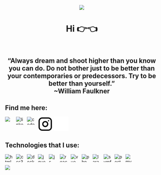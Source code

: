 
<div id="header" align="center">
  <img src="https://media1.giphy.com/media/v1.Y2lkPTc5MGI3NjExa2J5eTFuY3g5aTc1dmJ5aHNzMGVobHo1OXo4Z2Vlc3U0bHQ4MGlubyZlcD12MV9pbnRlcm5hbF9naWZfYnlfaWQmY3Q9Zw/S9oNGC1E42VT2JRysv/giphy.gif" width="100"/><br>
  <h1>Hi 👉👈</h1><br>

  <h2>
    “Always dream and shoot higher than you know you can do. Do not bother just to be better than your contemporaries or predecessors. Try to be better than yourself.”
    <br> ~William Faulkner
  </h2>
</div>

## Find me here:
<a href="https://kamilplhh.smallhost.pl">
    <img align="left" alt="webpage" width="26px" height="26px" src="https://icongr.am/devicon/safari-original.svg?size=128&color=currentColor" style="padding-right:10px; color:white;" />
</a>
<a href="https://www.linkedin.com/in/kamil-czekotas-746684277/">
    <img align="left" alt="linkedin" width="26px" height="26px" src="https://icongr.am/devicon/linkedin-original.svg?size=128&color=currentColor" style="padding-right:10px;" />
</a>
<a href="https://codepen.io/kamilplhh/pens/showcase">
    <img align="left" alt="codepen_profile" width="26px" height="26px" src="https://img.icons8.com/ios-filled/50/codepen.png" style="padding-right:10px;" />
</a>

[![website](./img/instagram-light.svg)](https://www.instagram.com/kamil_plhh#gh-light-mode-only)
[![website](./img/instagram-dark.svg)](https://www.instagram.com/kamil_plhh#gh-dark-mode-only)
<br>

## Technologies that I use:
<div>
  <img align="left" alt="html5" width="26px" height="26px" src="https://icongr.am/devicon/html5-original.svg?size=128&color=currentColor" style="padding-right:10px;" />
  <img align="left" alt="css3" width="26px" height="26px" src="https://icongr.am/devicon/css3-original.svg?size=128&color=currentColor" style="padding-right:10px;" />
  <img align="left" alt="docker" width="26px" height="26px" src="https://icongr.am/devicon/docker-original.svg?size=128&color=currentColor" style="padding-right:10px;" />
  <img align="left" alt="jquery" width="26px" height="26px" src="https://icongr.am/devicon/jquery-original.svg?size=128&color=currentColor" style="padding-right:10px;" />
  <img align="left" alt="js" width="26px" height="26px" src="https://icongr.am/devicon/javascript-original.svg?size=128&color=currentColor" style="padding-right:10px;" />
  <img align="left" alt="react" width="26px" height="26px" src="https://icongr.am/devicon/vuejs-original.svg?size=128&color=currentColor" style="padding-right:10px;" />
  <img align="left" alt="vue" width="26px" height="26px" src="https://icongr.am/devicon/react-original.svg?size=128&color=currentColor" style="padding-right:10px;" />
  <img align="left" alt="php" width="26px" height="26px" src="https://icongr.am/devicon/php-original.svg?size=128&color=currentColor" style="padding-right:10px;" />
  <img align="left" alt="laravel" width="26" height="26" src="https://img.icons8.com/fluency/48/000000/laravel.png" style="padding-right:10px;" />
  <img align="left" alt="symfony" width="26" height="26" src="https://img.icons8.com/color/48/000000/symfony.png" style="padding-right:10px;" />
  <img align="left" alt="postgres" width="26px" height="26px" src="https://icongr.am/devicon/postgresql-original.svg?size=128&color=currentColor" style="padding-right:10px;" />
  <img align="left" alt="mysql" width="26px" height="26px" src="https://icongr.am/devicon/mysql-original.svg?size=128&color=currentColor" style="padding-right:10px;" />
</div>
<br><br>

<a href="https://github.com/DenverCoder1/github-readme-streak-stats">
  <img height=200 align="center" src="https://streak-stats.demolab.com?user=kamilplhh&theme=synthwave&hide_border=true&card_width=400" />
</a>


